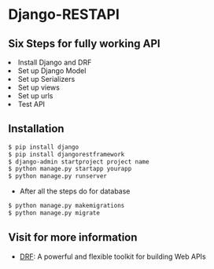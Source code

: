 # Django-RESTAPI
## Six Steps for fully working API
<li>Install Django and DRF
<li>Set up Django Model 
<li> Set up Serializers
<li> Set up views
<li> Set up urls
<li> Test API

## Installation
```bash
$ pip install django
$ pip install djangorestframework
$ django-admin startproject project name
$ python manage.py startapp yourapp 
$ python manage.py runserver
```

* After all the steps do for database
```bash
$ python manage.py makemigrations
$ python manage.py migrate 
```
## Visit for more information
* [DRF](www.django-rest-framework.org/): A powerful and flexible toolkit for building Web APIs

